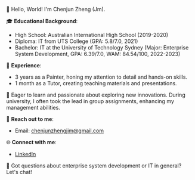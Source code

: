 👋 Hello, World! I'm Chenjun Zheng (Jm).

🎓 **Educational Background**:
- High School: Australian International High School (2019-2020)
- Diploma: IT from UTS College (GPA: 5.8/7.0, 2021)
- Bachelor: IT at the University of Technology Sydney (Major: Enterprise System Development, GPA: 6.39/7.0, WAM: 84.54/100, 2022-2023)

🔧 **Experience**:
- 3 years as a Painter, honing my attention to detail and hands-on skills.
- 1 month as a Tutor, creating teaching materials and presentations.

🌟 Eager to learn and passionate about exploring new innovations. During university, I often took the lead in group assignments, enhancing my management abilities.

📩 **Reach out to me**:
- Email: [chenjunzhengjim@gmail.com](mailto:chenjunzhengjim@gmail.com)
  
🌐 **Connect with me**:
- [LinkedIn](https://www.linkedin.com/in/jm-zheng-30878728a/)

🤔 Got questions about enterprise system development or IT in general? Let's chat!
